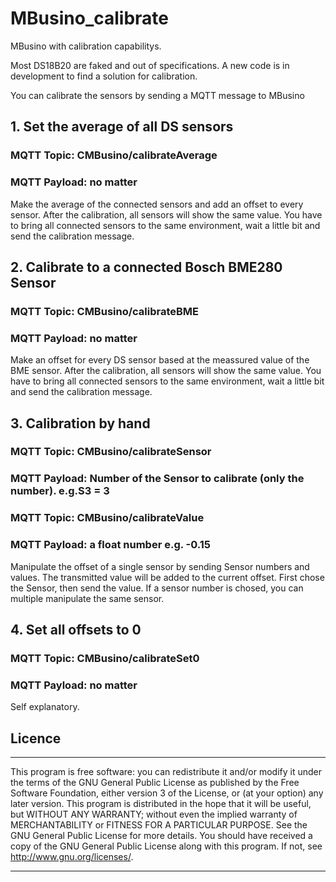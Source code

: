 
# MBusino_calibrate 

MBusino with calibration capabilitys. 

Most DS18B20 are faked and out of specifications.
A new code is in development to find a solution for calibration.

You can calibrate the sensors by sending a MQTT message to MBusino

## 1. Set the average of all DS sensors
### MQTT Topic: CMBusino/calibrateAverage
### MQTT Payload: no matter

Make the average of the connected sensors and add an offset to every sensor. After the calibration, all sensors will show the same value.
You have to bring all connected sensors to the same environment, wait a little bit and send the calibration message.

## 2. Calibrate to a connected Bosch BME280 Sensor
### MQTT Topic: CMBusino/calibrateBME
### MQTT Payload: no matter

Make an offset for every DS sensor based at the meassured value of the BME sensor. After the calibration, all sensors will show the same value.
You have to bring all connected sensors to the same environment, wait a little bit and send the calibration message.

## 3. Calibration by hand
### MQTT Topic: CMBusino/calibrateSensor
### MQTT Payload: Number of the Sensor to calibrate (only the number). e.g.S3 = 3
### MQTT Topic: CMBusino/calibrateValue
### MQTT Payload: a float number e.g. -0.15

Manipulate the offset of a single sensor by sending Sensor numbers and values. The transmitted value will be added to the current offset. First chose the Sensor, then send the value. If a sensor number is chosed, you can multiple manipulate the same sensor.


## 4. Set all offsets to 0
### MQTT Topic: CMBusino/calibrateSet0
### MQTT Payload: no matter

Self explanatory.


## Licence
****************************************************
This program is free software: you can redistribute it and/or modify it under the terms of the GNU General Public License as published by
the Free Software Foundation, either version 3 of the License, or (at your option) any later version. This program is distributed in the hope that it will be useful,
but WITHOUT ANY WARRANTY; without even the implied warranty of MERCHANTABILITY or FITNESS FOR A PARTICULAR PURPOSE.  See the GNU General Public License for more details.
You should have received a copy of the GNU General Public License along with this program.  If not, see <http://www.gnu.org/licenses/>.
****************************************************

